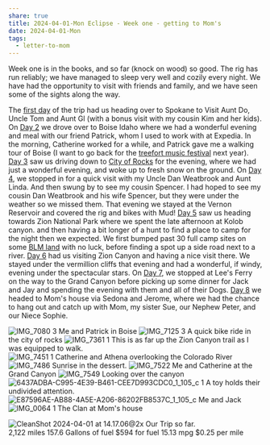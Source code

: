 ```yaml
---
share: true
title: 2024-04-01-Mon Eclipse - Week one - getting to Mom's
date: 2024-04-01-Mon
tags:
  - letter-to-mom
---
```


Week one is in the books, and so far (knock on wood) so good.  The rig has run reliably; we have managed to sleep very well and cozily every night.  We have had the opportunity to visit with friends and family, and we have seen some of the sights along the way.

The [first day](../trip-reports/2024-eclipse-texas-roadtrip/2024-03-23-day1-sat-seattle-to-spokane---visit-aunt-glo-and-do-and-uncle-tom.md) of the trip had us heading over to Spokane to Visit Aunt Do, Uncle Tom and Aunt Gl (with a bonus visit with my cousin Kim and her kids).  On [Day 2](../trip-reports/2024-eclipse-texas-roadtrip/2024-03-24-day2-sun-to-boise-to-visit-patrick.md)  we drove over to Boise Idaho where we had a wonderful evening and meal with our friend Patrick, whom I used to work with at Expedia.  In the morning, Catherine worked for a while, and Patrick gave me a walking tour of Boise (I want to go back for the [treefort music festival](https://treefortmusicfest.com/) next year). [Day 3](../trip-reports/2024-eclipse-texas-roadtrip/2024-03-25-day3-mon-boise-to-city-of-rocks-national-preserve.md) saw us driving down to [City of Rocks](https://www.nps.gov/ciro/index.htm) for the evening, where we had just a wonderful evening, and woke up to fresh snow on the ground.  On [Day 4](../trip-reports/2024-eclipse-texas-roadtrip/2024-03-26-day4-tue-city-of-rocks-to-vernon-resevoir---visit-with-uncle-dan-aunt-linda-and-cousin-spencer.md), we stopped in for a quick visit with my Uncle Dan Weatbrook and Aunt Linda.  And then swung by to see my cousin Spencer.    I had hoped to see my cousin Dan Weatbrook and his wife Spencer, but they were under the weather so we missed them.  That evening we stayed at the Vernon Reservoir and covered the rig and bikes with Mud!  [Day 5](../trip-reports/2024-eclipse-texas-roadtrip/2024-03-27-day5-wed-vernon-resevoir-to-kolob-canyon-.md) saw us heading towards Zion National Park where we spent the late afternoon at Kolob canyon.   and then having a bit longer of a hunt to find a place to camp for the night then we expected.   We first bumped past 30 full camp sites on some [BLM land](https://www.blm.gov) with no luck, before finding a spot up a side road next to a river.  [Day 6](../trip-reports/2024-eclipse-texas-roadtrip/2024-03-28-day6-thur-zion-canyon-to-marble-canyon.md) had us visiting Zion Canyon and having a nice visit there.  We stayed under the vermillion cliffs that evening and had a wonderful, if windy, evening under the spectacular stars.  On [Day 7](../trip-reports/2024-eclipse-texas-roadtrip/2024-03-29-day7-fri-vermillion-hills-grand-canyon-jack-and-jay.md), we stopped at Lee's Ferry on the way to the Grand Canyon before picking up some dinner for Jack and Jay and spending the evening with them and all of their Dogs.  [Day 8](../trip-reports/2024-eclipse-texas-roadtrip/2024-03-30-day8-Sat--jack-and-jays-to-moms-via-sedona-and-jerome.md)  we headed to Mom's house via Sedona and Jerome, where we had the chance to hang out and catch up with Mom, my sister Sue, our Nephew Peter, and our Niece Sophie.



![IMG_7080 3](../attachments/IMG_7080%203.jpeg)
Me and Patrick in Boise
![IMG_7125 3](../attachments/IMG_7125%203.jpeg)
A quick bike ride in the city of rocks
![IMG_7361 1](../attachments/IMG_7361%201.jpeg)
This is as far up the Zion Canyon trail as I was equipped to walk.  
![IMG_7451 1](../attachments/IMG_7451%201.jpeg)
Catherine and Athena overlooking the Colorado River
![IMG_7486](../attachments/IMG_7486.jpeg)
Sunrise in the dessert.
![IMG_7522](../attachments/IMG_7522.jpeg)
Me and Catherine at the Grand Canyon
![IMG_7549](../attachments/IMG_7549.jpeg)
Looking over the canyon
![6437ADBA-C995-4E39-B461-CEE7D993CDC0_1_105_c 1](../attachments/6437ADBA-C995-4E39-B461-CEE7D993CDC0_1_105_c%201.jpeg)
A toy holds their undivided attention.
![E87596AE-AB88-4A5E-A206-86202FB8537C_1_105_c](../attachments/E87596AE-AB88-4A5E-A206-86202FB8537C_1_105_c.jpeg)
Me and Jack
![IMG_0064 1](../attachments/IMG_0064%201.jpeg)
The Clan at Mom's house


![CleanShot 2024-04-01 at 14.17.06@2x](../attachments/CleanShot%202024-04-01%20at%2014.17.06@2x.png)
Our Trip so far.  
2,122 miles
157.6 Gallons of fuel
$594 for fuel
15.13 mpg
$0.25 per mile
